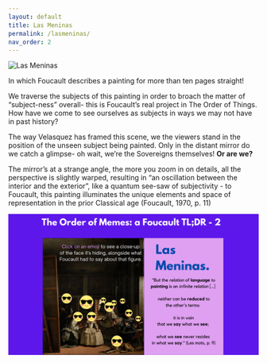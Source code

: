 ```yaml
---
layout: default
title: Las Meninas
permalink: /lasmeninas/
nav_order: 2
---
```


![Las Meninas](toot_lasmeninas_graphic.png)

In which Foucault describes a painting for more than ten pages straight!

We traverse the subjects of this painting in order to broach the matter of “subject-ness” overall- this is Foucault’s real project in The Order of Things. How have we come to see ourselves as subjects in ways we may not have in past history?

The way Velasquez has framed this scene, we the viewers stand in the position of the unseen subject being painted. Only in the distant mirror do we catch a glimpse- oh wait, we’re the Sovereigns themselves! **Or are we?** 

The mirror’s at a strange angle, the more you zoom in on details, all the perspective is slightly warped, resulting in “an oscillation between the interior and the exterior”, like a quantum see-saw of subjectivity - to Foucault, this painting illuminates the unique elements and space of representation in the prior Classical age (Foucault, 1970, p. 11)

![Foucault2.png](Foucault2.png)


